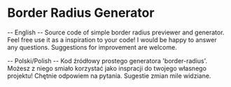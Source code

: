 # Border Radius Generator
-- English -- 
Source code of simple border radius previewer and generator. Feel free use it as a inspiration to your code!
I would be happy to answer any questions. Suggestions for improvement are welcome.

-- Polski/Polish --
Kod źródłowy prostego generatora 'border-radius'. Możesz z niego smiało korzystać jako inspracji do twojego własnego projektu!
Chętnie odpowiem na pytania. Sugestie zmian mile widziane.
